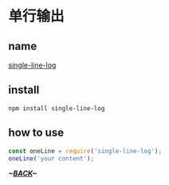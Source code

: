 # 单行输出

## name 

[single-line-log](https://github.com/freeall/single-line-log)

## install

```
npm install single-line-log 
```

## how to use

```js
const oneLine = require('single-line-log');
oneLine('your content');
```

***~[BACK](ReadMe.md)~***
